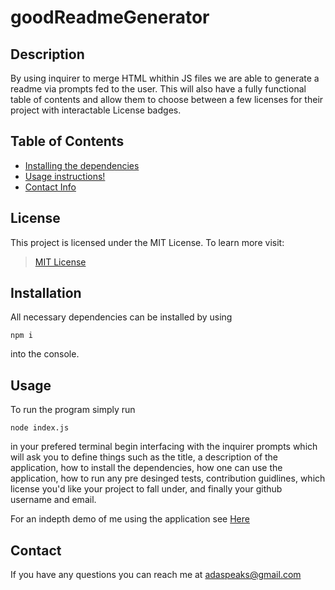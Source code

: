 # goodReadmeGenerator

## Description
By using inquirer to merge HTML whithin JS files we are able to generate a readme via prompts fed to the user. This will also have a fully functional table of contents and allow them to choose between a few licenses for their project with interactable License badges.

## Table of Contents
* [Installing the dependencies](#Installation)
* [Usage instructions!](#Usage)
* [Contact Info](#Contact)

## License

This project is licensed under the MIT License. To learn more visit:   
> [MIT License](https://github.com/git/git-scm.com/blob/main/MIT-LICENSE.txt)

## Installation

All necessary dependencies can be installed by using

```
npm i
```

into the console.

## Usage
To run the program simply run

```
node index.js
```

in your prefered terminal begin interfacing with the inquirer prompts which will ask you to define things such as the title, a description of the application, how to install the dependencies, how one can use the application, how to run any pre desinged tests, contribution guidlines, which license you'd like your project to fall under, and finally your github username and email. 


For an indepth demo of me using the application see [Here](https://drive.google.com/file/d/1iCR9k4r4Xuyz9Wzpne5z4PjFAScJ_Grx/view)

## Contact
If you have any questions you can reach me at adaspeaks@gmail.com